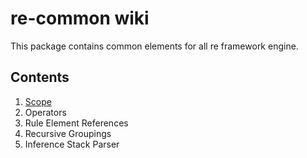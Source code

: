 # re-common wiki

This package contains common elements for all re framework engine.

## Contents

1. [Scope](./scope/scope.md)
2. Operators
3. Rule Element References
4. Recursive Groupings
5. Inference Stack Parser
